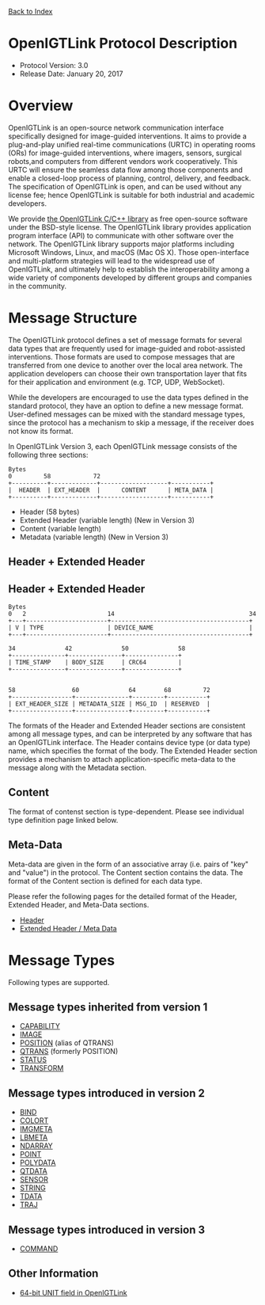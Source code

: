 [Back to Index](/Documents/Protocol/index.md)


OpenIGTLink Protocol Description
================================

- Protocol Version: 3.0
- Release Date: January 20, 2017


Overview
========

OpenIGTLink is an open-source network communication interface specifically
designed for image-guided interventions. It aims to provide a plug-and-play
unified real-time communications (URTC) in operating rooms (ORs) for image-guided
interventions, where imagers, sensors, surgical robots,and computers from
different vendors work cooperatively. This URTC will ensure the seamless data
flow among those components and enable a closed-loop process of planning, control,
delivery, and feedback. The specification of OpenIGTLink is open, and can be
used without any license fee; hence OpenIGTLink is suitable for both industrial
and academic developers. 

We provide [the OpenIGTLink C/C++ library](https://github.com/openigtlink/OpenIGTLink)
as free open-source software under the BSD-style license. The OpenIGTLink library
provides application program interface (API) to communicate with other software
over the network. The OpenIGTLink library supports major platforms including
Microsoft Windows, Linux, and macOS (Mac OS X). Those open-interface and 
multi-platform strategies will lead to the widespread use of OpenIGTLink, and
ultimately help to establish the interoperability among a wide variety of
components developed by different groups and companies in the community.


Message Structure
=================

The OpenIGTLink protocol defines a set of message formats for several data types
that are frequently used for image-guided and robot-assisted interventions.
Those formats are used to compose messages that are transferred from one device
to another over the local area network. The application developers can choose
their own transportation layer that fits for their application and environment
(e.g. TCP, UDP, WebSocket).

While the developers are encouraged to use the data types defined in the
standard protocol, they have an option to define a new message format.
User-defined messages can be mixed with the standard message types, since the
protocol has a mechanism to skip a message, if the receiver does not know its
format. 

In OpenIGTLink Version 3, each OpenIGTLink message consists of the following
three sections:


    Bytes
    0         58            72 
    +----------+-------------+-------------------+-----------+
    |  HEADER  | EXT_HEADER  |      CONTENT      | META_DATA | 
    +----------+-------------+-------------------+-----------+


* Header (58 bytes)
* Extended Header (variable length) (New in Version 3)
* Content (variable length)
* Metadata (variable length) (New in Version 3)


Header + Extended Header
------------------------

Header + Extended Header
-------------------

    Bytes
    0   2                       14                                      34
    +---+-----------------------+---------------------------------------+
    | V | TYPE                  | DEVICE_NAME                           | 
    +---+-----------------------+---------------------------------------+

    34              42              50              58
    +---------------+---------------+---------------+
    | TIME_STAMP    | BODY_SIZE     | CRC64         |
    +---------------+---------------+---------------+
    
    
    58                60              64        68         72    
    +-----------------+---------------+---------+-----------+
    | EXT_HEADER_SIZE | METADATA_SIZE | MSG_ID  | RESERVED  |
    +-----------------+---------------+---------+-----------+

The formats of the Header and Extended Header sections are consistent among
all message types, and can be interpreted by any software that has an
OpenIGTLink interface. The Header contains device type (or data type) name,
which specifies the format of the body. The Extended Header section provides
a mechanism to attach application-specific meta-data to the message
along with the Metadata section.

Content
-------
The format of contenst section is type-dependent. Please see individual
type definition page linked below.

Meta-Data
---------
Meta-data are given in the form of an associative array (i.e. pairs of "key" and
"value") in the protocol. The Content section contains the data. The format of
the Content section is defined
for each data type.

Please refer the following pages for the detailed format of the Header,
Extended Header, and Meta-Data sections.

* [Header](header.md)
* [Extended Header / Meta Data](eheader.md)


Message Types
=============

Following types are supported.

Message types inherited from version 1
--------------------------------------

* [CAPABILITY](/Documents/Protocol/capability.md)
* [IMAGE](/Documents/Protocol/image.md)
* [POSITION](/Documents/Protocol/position.md) (alias of QTRANS)
* [QTRANS](/Documents/Protocol/qtransform.md) (formerly POSITION)
* [STATUS](/Documents/Protocol/status.md)
* [TRANSFORM](/Documents/Protocol/transform.md)

Message types introduced in version 2
-------------------------------------
* [BIND](/Documents/Protocol/bind.md)
* [COLORT](/Documents/Protocol/colortable.md)
* [IMGMETA](/Documents/Protocol/imagemeta.md)
* [LBMETA](/Documents/Protocol/labelmeta.md)
* [NDARRAY](/Documents/Protocol/ndarray.md)
* [POINT](/Documents/Protocol/point.md)
* [POLYDATA](/Documents/Protocol/polydata.md)
* [QTDATA](/Documents/Protocol/qtrackingdata.md)
* [SENSOR](/Documents/Protocol/sensordata.md)
* [STRING](/Documents/Protocol/string.md)
* [TDATA](/Documents/Protocol/trackingdata.md)
* [TRAJ](/Documents/Protocol/trajectory.md)

Message types introduced in version 3
-------------------------------------
* [COMMAND](/Documents/Protocol/command.md)

Other Information
-------------------
* [64-bit UNIT field in OpenIGTLink](/Documents/Protocol/unit.md)



